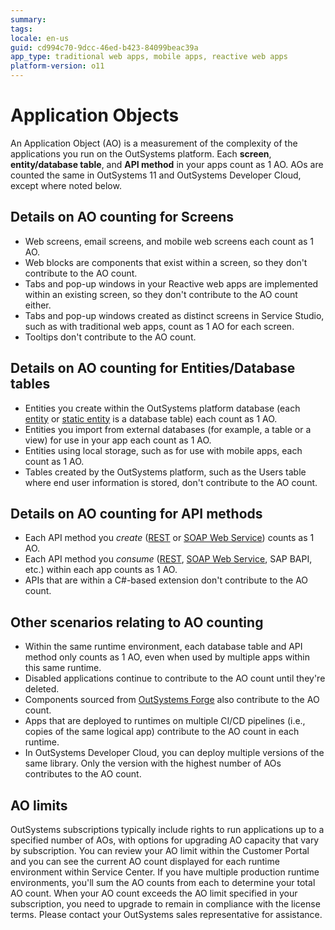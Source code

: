 ```yaml
---
summary:
tags:
locale: en-us
guid: cd994c70-9dcc-46ed-b423-84099beac39a
app_type: traditional web apps, mobile apps, reactive web apps
platform-version: o11
---
```


# Application Objects

An Application Object (AO) is a measurement of the complexity of the applications you run on the OutSystems platform. Each **screen**, **entity/database table**, and **API method** in your apps count as 1 AO. AOs are counted the same in OutSystems 11 and OutSystems Developer Cloud, except where noted below.

## Details on AO counting for Screens
* Web screens, email screens, and mobile web screens each count as 1 AO. 
* Web blocks are components that exist within a screen, so they don't contribute to the AO count. 
* Tabs and pop-up windows in your Reactive web apps are implemented within an existing screen, so they don't contribute to the AO count either. 
* Tabs and pop-up windows created as distinct screens in Service Studio, such as with traditional web apps, count as 1 AO for each screen. 
* Tooltips don't contribute to the AO count.

## Details on AO counting for Entities/Database tables

* Entities you create within the OutSystems platform database (each [entity](https://success.outsystems.com/Documentation/11/Developing_an_Application/Use_Data/Data_Modeling/Entities) or [static entity](https://success.outsystems.com/Documentation/11/Developing_an_Application/Use_Data/Data_Modeling/Static_Entities) is a database table) each count as 1 AO.
* Entities you import from external databases (for example, a table or a view) for use in your app each count as 1 AO.
* Entities using local storage, such as for use with mobile apps, each count as 1 AO.
* Tables created by the OutSystems platform, such as the Users table where end user information is stored, don't contribute to the AO count.

## Details on AO counting for API methods

* Each API method you *create* ([REST](https://success.outsystems.com/Documentation/11/Extensibility_and_Integration/REST/Expose_REST_APIs) or [SOAP Web Service](https://success.outsystems.com/Documentation/11/Extensibility_and_Integration/SOAP/Exposing_SOAP_Web_Services/Expose_a_SOAP_Web_Service)) counts as 1 AO. 
* Each API method you *consume* ([REST](https://success.outsystems.com/Documentation/11/Extensibility_and_Integration/REST/Consume_REST_APIs), [SOAP Web Service](https://success.outsystems.com/Documentation/11/Extensibility_and_Integration/SOAP/Consuming_SOAP_Web_Services), SAP BAPI, etc.) within each app counts as 1 AO.
* APIs that are within a C#-based extension don't contribute to the AO count.

## Other scenarios relating to AO counting

* Within the same runtime environment, each database table and API method only counts as 1 AO, even when used by multiple apps within this same runtime.
* Disabled applications continue to contribute to the AO count until they're deleted.
* Components sourced from [OutSystems Forge](https://www.outsystems.com/forge/) also contribute to the AO count.
* Apps that are deployed to runtimes on multiple CI/CD pipelines (i.e., copies of the same logical app) contribute to the AO count in each runtime.
* In OutSystems Developer Cloud, you can deploy multiple versions of the same library. Only the version with the highest number of AOs contributes to the AO count.

## AO limits

OutSystems subscriptions typically include rights to run applications up to a specified number of AOs, with options for upgrading AO capacity that vary by subscription. You can review your AO limit within the Customer Portal and you can see the current AO count displayed for each runtime environment within Service Center. If you have multiple production runtime environments, you'll sum the AO counts from each to determine your total AO count. When your AO count exceeds the AO limit specified in your subscription, you need to upgrade to remain in compliance with the license terms. Please contact your OutSystems sales representative for assistance.
